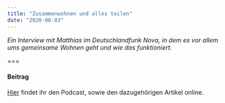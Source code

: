 ```yaml
---
title: "Zusammenwohnen und alles teilen"
date: "2020-08-03"
---
```


_Ein Interview mit Matthias im Deutschlandfunk Nova, in dem es vor allem ums gemeinsame Wohnen geht und wie das funktioniert._

===

#### Beitrag
[Hier](https://www.deutschlandfunknova.de/beitrag/kanthaus-zusammenwohnen-und-alles-teilen) findet ihr den Podcast, sowie den dazugehörigen Artikel online.
